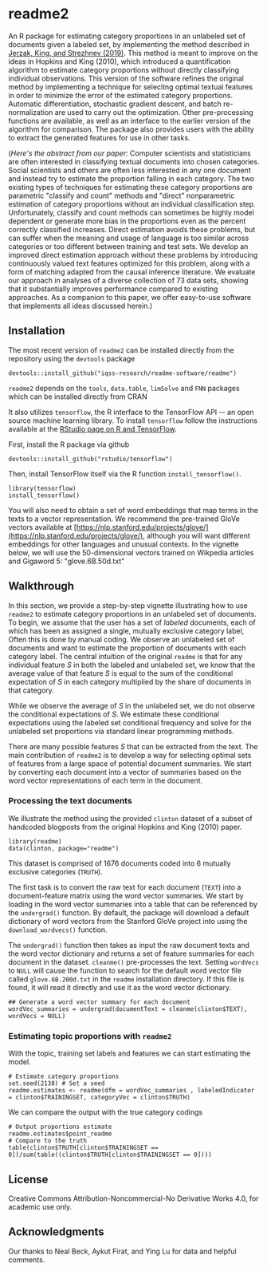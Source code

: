 # readme2

An R package for estimating category proportions in an unlabeled set of documents given a labeled set, by implementing the method described in [Jerzak, King, and Strezhnev (2019)](http://GaryKing.org/words). This method is meant to improve on the ideas in Hopkins and King (2010), which introduced a quantification algorithm to estimate category proportions without directly classifying individual observations. This version of the software refines the original method by implementing a technique for selecitng optimal textual features in order to minimize the error of the estimated category proportions. Automatic differentiation, stochastic gradient descent, and batch re-normalization are used to carry out the optimization. Other pre-processing functions are available, as well as an interface to the earlier version of the algorithm for comparison. The package also provides users with the ability to extract the generated features for use in other tasks.

(*Here's the abstract from our paper:*  Computer scientists and statisticians are often interested in classifying textual documents into chosen categories. Social scientists and others are often less interested in any one document and instead try to estimate the proportion falling in each category. The two existing types of techniques for estimating these category proportions are parametric "classify and count" methods and "direct" nonparametric estimation of category proportions without an individual classification step. Unfortunately, classify and count methods can sometimes be highly model dependent or generate more bias in the proportions even as the percent correctly classified increases. Direct estimation avoids these problems, but can suffer when the meaning and usage of language is too similar across categories or too different between training and test sets. We develop an improved direct estimation approach without these problems by introducing continuously valued text features optimized for this problem, along with a form of matching adapted from the causal inference literature. We evaluate our approach in analyses of a diverse collection of 73 data sets, showing that it substantially improves performance compared to existing approaches. As a companion to this paper, we offer easy-to-use software that implements all ideas discussed herein.)

## Installation

The most recent version of `readme2` can be installed directly from the repository using the `devtools` package

```
devtools::install_github("iqss-research/readme-software/readme")
```

`readme2` depends on the `tools`, `data.table`, `limSolve` and `FNN` packages which can be installed directly from CRAN

It also utilizes `tensorflow`, the R interface to the TensorFlow API -- an open source machine learning library. To install `tensorflow` follow the instructions available at the [RStudio page on R and TensorFlow](https://tensorflow.rstudio.com/tensorflow/).

First, install the R package via github

```
devtools::install_github("rstudio/tensorflow")
```

Then, install TensorFlow itself via the R function `install_tensorflow()`.

```
library(tensorflow)
install_tensorflow()
```

You will also need to obtain a set of word embeddings that map terms in the texts to a vector representation. We recommend the pre-trained GloVe vectors available at [https://nlp.stanford.edu/projects/glove/](https://nlp.stanford.edu/projects/glove/), although you will want different embeddings for other languages and unusual contexts. In the vignette below, we will use the 50-dimensional vectors trained on Wikpedia articles and Gigaword 5: "glove.6B.50d.txt"

## Walkthrough

In this section, we provide a step-by-step vignette illustrating how to use `readme2` to estimate category proportions in an unlabeled set of documents. To begin, we assume that the user has a set of *labeled* documents, each of which has been as assigned a single, mutually exclusive category label,  Often this is done by manual coding. We observe an unlabeled set of documents and want to estimate the proportion of documents with each category label. The central intuition of the original `readme` is that for any individual feature _S_ in both the labeled and unlabeled set, we know that the average value of that feature _S_ is equal to the sum of the conditional expectation of _S_ in each category multiplied by the share of documents in that category.

While we observe the average of _S_ in the unlabeled set, we do not observe the conditional expectations of _S_. We estimate these conditional expectations using the labeled set conditional frequency and solve for the unlabeled set proportions via standard linear programming methods.

There are many possible features _S_ that can be extracted from the text. The main contribution of `readme2` is to develop a way for selecting optimal sets of features from a large space of potential document summaries. We start by converting each document into a vector of summaries based on the word vector representations of each term in the document.

### Processing the text documents 

We illustrate the method using the provided `clinton` dataset of a subset of handcoded blogposts from the original Hopkins and King (2010) paper. 

```
library(readme)
data(clinton, package="readme")
```

This dataset is comprised of 1676 documents coded into 6 mutually exclusive categories (`TRUTH`). 

The first task is to convert the raw text for each document (`TEXT`) into a document-feature matrix using the word vector summaries. We start by loading in the word vector summaries into a table that can be referenced by the `undergrad()` function. By default, the package will download a default dictionary of word vectors from the Stanford GloVe project into using the `download_wordvecs()` function.

The `undergrad()` function then takes as input the raw document texts and the word vector dictionary and returns a set of feature summaries for each document in the dataset. `cleanme()` pre-processes the text. Setting `wordVecs` to `NULL` will cause the function to search for the default word vector file called `glove.6B.200d.txt` in the `readme` installation directory. If this file is found, it will read it directly and use it as the word vector dictionary.

```
## Generate a word vector summary for each document
wordVec_summaries = undergrad(documentText = cleanme(clinton$TEXT), wordVecs = NULL)
```

### Estimating topic proportions with `readme2`

With the topic, training set labels and features we can start estimating the model.

```
# Estimate category proportions
set.seed(2138) # Set a seed
readme.estimates <- readme(dfm = wordVec_summaries , labeledIndicator = clinton$TRAININGSET, categoryVec = clinton$TRUTH)
```

We can compare the output with the true category codings

```
# Output proportions estimate
readme.estimates$point_readme
# Compare to the truth
table(clinton$TRUTH[clinton$TRAININGSET == 0])/sum(table((clinton$TRUTH[clinton$TRAININGSET == 0])))
```

## License

Creative Commons Attribution-Noncommercial-No Derivative Works 4.0, for academic use only.

## Acknowledgments

Our thanks to Neal Beck, Aykut Firat, and Ying Lu for data and helpful comments.


